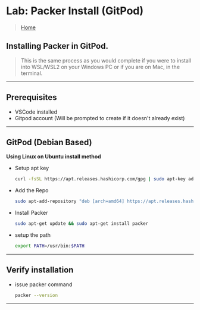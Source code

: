 # Lab: Packer Install (GitPod)

> [Home](../README.md)

## Installing Packer in GitPod.

> This is the same process as you would complete if you were to install into WSL/WSL2 on your Windows PC or if you are on Mac, in the terminal.

---

## Prerequisites

- VSCode installed
- Gitpod account (Will be prompted to create if it doesn't already exist)

---

## GitPod (Debian Based)

**Using Linux on Ubuntu install method**

- Setup apt key
  ```bash
  curl -fsSL https://apt.releases.hashicorp.com/gpg | sudo apt-key add -
  ```
- Add the Repo
  ```bash
  sudo apt-add-repository "deb [arch=amd64] https://apt.releases.hashicorp.com $(lsb_release -cs) main"
  ```
- Install Packer
  ```bash
  sudo apt-get update && sudo apt-get install packer
  ```
- setup the path
  ```bash
  export PATH=/usr/bin:$PATH

---

## Verify installation

- issue packer command
  ```bash
  packer --version
  ```

---